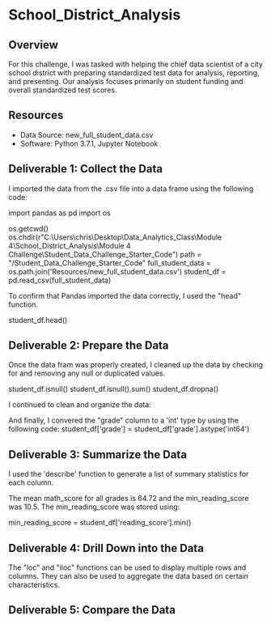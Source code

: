# School_District_Analysis

## Overview
For this challenge, I was tasked with helping the chief data scientist of a city school district with preparing standardized test data for analysis, reporting, and presenting. Our analysis focuses primarily on student funding and overall standardized test scores. 

## Resources
 * Data Source: new_full_student_data.csv
 * Software: Python 3.7.1, Jupyter Notebook 

## Deliverable 1: Collect the Data
I imported the data from the .csv file into a data frame using the following code:

import pandas as pd
import os

os.getcwd()
os.chdir(r"C:\Users\chris\Desktop\Data_Analytics_Class\Module 4\School_District_Analysis\Module 4 Challenge\Student_Data_Challenge_Starter_Code")
path = "/Student_Data_Challenge_Starter_Code"
full_student_data = os.path.join('Resources/new_full_student_data.csv')
student_df = pd.read_csv(full_student_data)

To confirm that Pandas imported the data correctly, I used the "head" function. 

student_df.head()



## Deliverable 2: Prepare the Data
Once the data fram was properly created, I cleaned up the data by checking for and removing any null or duplicated values. 

student_df.isnull()
student_df.isnull().sum()
student_df.dropna()

I continued to clean and organize the data:


And finally, I convered the "grade" column to a 'int' type by using the following code:
student_df['grade'] = student_df['grade'].astype('int64')

## Deliverable 3: Summarize the Data
I used the 'describe' function to generate a list of summary statistics for each column.

The mean math_score for all grades is 64.72 and the min_reading_score was 10.5. The min_reading_score was stored using:

min_reading_score = student_df['reading_score'].min()

## Deliverable 4: Drill Down into the Data
The "loc" and "iloc" functions can be used to display multiple rows and columns. They can also be used to aggregate the data based on certain characteristics. 

## Deliverable 5: Compare the Data








